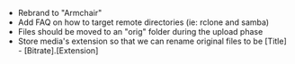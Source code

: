 * Rebrand to "Armchair"
* Add FAQ on how to target remote directories (ie: rclone and samba)
* Files should be moved to an "orig" folder during the upload phase
* Store media's extension so that we can rename original files to be [Title] - [Bitrate].[Extension]
